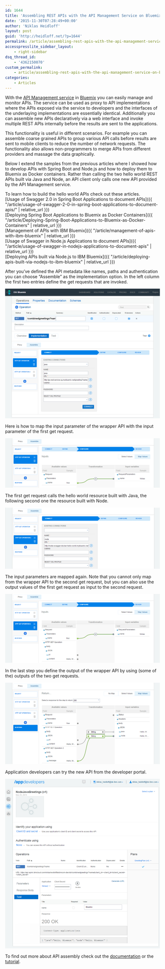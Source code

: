 ```yaml
---
id: 1644
title: 'Assembling REST APIs with the API Management Service on Bluemix'
date: '2015-11-30T07:28:49+00:00'
author: 'Niklas Heidloff'
layout: post
guid: 'http://heidloff.net/?p=1644'
permalink: /article/assembling-rest-apis-with-the-api-management-service-on-bluemix/
accesspresslite_sidebar_layout:
    - right-sidebar
dsq_thread_id:
    - '4362150070'
custom_permalink:
    - article/assembling-rest-apis-with-the-api-management-service-on-bluemix/
categories:
    - Articles
---
```


With the [API Management service](https://www.ng.bluemix.net/docs/services/APIManagement/index.html) in [Bluemix](https://bluemix.net) you can easily manage and monitor APIs. The service can be used as proxy to API implementations where the APIs exposed via the service to developers and the interfaces of the underlaying implementations are essentially identical. Additionally you can assemble new APIs declaratively via a web interface and invoke multiple REST APIs internally before the results are sent to the applications.

This functionality is useful in different scenarios. For example you can assemble coarse grained APIs to group various API calls before results are sent to mobile clients to reduce the number of network requests. The functionality also allows non-programmers to merge APIs from different providers and massage the data graphically.

Below I extend the samples from the previous articles where I showed how to develop APIs with Spring Boot and Node.js and how to deploy them to Bluemix as Docker containers. Rather than calling the two hello world REST APIs built via Java and Node, an API client only calls one new API provided by the API Management service.

To learn how to build the hello world APIs check out these articles.  
[Usage of Swagger 2.0 in Spring Boot Applications to document APIs]({{ "/article/usage-of-swagger-2-0-in-spring-boot-applications-to-document-apis/" | relative_url }})  
[Deploying Spring Boot Applications to Bluemix as Docker Containers]({{ "/article/Deploying-Spring-Boot-Applications-to-Bluemix-as-Docker-Containers" | relative_url }})  
[Management of APIs with IBM Bluemix]({{ "/article/management-of-apis-with-ibm-bluemix" | relative_url }})  
[Usage of Swagger in Node.js Applications to document APIs]({{ "/article/usage-of-swagger-in-nodejs-applications-to-document-apis" | relative_url }})  
[Deploying APIs built via Node.js to IBM Bluemix]({{ "/article/deploying-apis-built-via-nodejs-to-ibm-bluemix" | relative_url }})

After you’ve defined the API metadata like names, paths and authentication you can choose “Assemble” as the implementation option. In the left column the first two entries define the get requests that are invoked.

![image](/assets/img/2015/11/apimassemble2.png)

Here is how to map the input parameter of the wrapper API with the input parameter of the first get request.

![image](/assets/img/2015/11/apimassemble3.png)

The first get request calls the hello world resource built with Java, the following second one the resource built with Node.

![image](/assets/img/2015/11/apimassemble4.png)

The input parameters are mapped again. Note that you cannot only map from the wrapper API to the second get request, but you can also use the output values of the first get request as input to the second request.

![image](/assets/img/2015/11/apimassemble5.png)

In the last step you define the output of the wrapper API by using (some of the) outputs of the two get requests.

![image](/assets/img/2015/11/apimassemble6.png)

Application developers can try the new API from the developer portal.

![image](/assets/img/2015/11/apimassemble1.png)

To find out more about API assembly check out the [documentation](http://www-01.ibm.com/support/knowledgecenter/SSZFB2_3.0.1/com.ibm.apimgmt.apionprem.doc/task_APIonPrem_implementresource.html) or the [tutorial](https://developer.ibm.com/apimanagement/wp-content/uploads/sites/23/2014/07/3001.2.RESTAssemblyWithAPIManagement3.pdf).